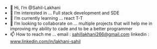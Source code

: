 - 👋 Hi, I’m @Sahil-Lakhani
- 👀 I’m interested in ... Full stack development and SDE
- 🌱 I’m currently learning ... react T-T
- 💞️ I’m looking to collaborate on ... multiple projects that will help me in improving my ability to cade and to be a better programmer
- 📫 How to reach me ... email : sahillakhani266@gmail.com
                         linkedin : www.linkedin.com/in/lakhani-sahil
               
                        
        
 

<!---
Sahil-Lakhani/Sahil-Lakhani is a ✨ special ✨ repository because its `README.md` (this file) appears on your GitHub profile.
You can click the Preview link to take a look at your changes.
--->

